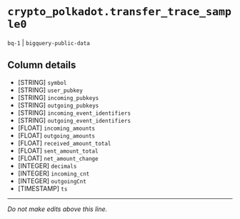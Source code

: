 # `crypto_polkadot.transfer_trace_sample0`
`bq-1` | `bigquery-public-data`

## Column details
* [STRING]    `symbol`
* [STRING]    `user_pubkey`
* [STRING]    `incoming_pubkeys`
* [STRING]    `outgoing_pubkeys`
* [STRING]    `incoming_event_identifiers`
* [STRING]    `outgoing_event_identifiers`
* [FLOAT]     `incoming_amounts`
* [FLOAT]     `outgoing_amounts`
* [FLOAT]     `received_amount_total`
* [FLOAT]     `sent_amount_total`
* [FLOAT]     `net_amount_change`
* [INTEGER]   `decimals`
* [INTEGER]   `incoming_cnt`
* [INTEGER]   `outgoingCnt`
* [TIMESTAMP] `ts`

-------------------------------------------------------------------------------
*Do not make edits above this line.*
